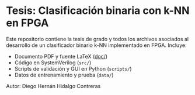 # Tesis: Clasificación binaria con k-NN en FPGA

Este repositorio contiene la tesis de grado y todos los archivos asociados al desarrollo de un clasificador binario k-NN implementado en FPGA. Incluye:

- Documento PDF y fuente LaTeX ([doc/](doc/))
- Código en SystemVerilog (`src/`)
- Scripts de validación y GUI en Python (`scripts/`)
- Datos de entrenamiento y prueba (`data/`)

Autor: Diego Hernán Hidalgo Contreras
